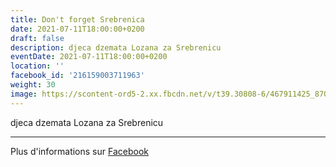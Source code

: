 ```yaml
---
title: Don't forget Srebrenica
date: 2021-07-11T18:00:00+0200
draft: false
description: djeca dzemata Lozana za Srebrenicu
eventDate: 2021-07-11T18:00:00+0200
location: ''
facebook_id: '216159003711963'
weight: 30
image: https://scontent-ord5-2.xx.fbcdn.net/v/t39.30808-6/467911425_8702124949883247_8451066247417132989_n.jpg?_nc_cat=103&ccb=1-7&_nc_sid=9e60e4&_nc_ohc=epsfMEZn9OsQ7kNvwGNpA7L&_nc_oc=Admw9Kk2aa4UYG4eJE1OszZdx27WOfgF0taGjeQ0MZLDKdt33Kl9xEsgg-c8fZLPSoQ&_nc_zt=23&_nc_ht=scontent-ord5-2.xx&edm=ABTKTjYEAAAA&_nc_gid=zNr3qLChyYWw2UyvAi2dNQ&oh=00_AfaY5RDxxLkTOZMfjGfeykbWmOQ2aLSfbluCiBdWwxQB0g&oe=68C434D9
---
```


djeca dzemata Lozana za Srebrenicu

---

Plus d'informations sur [Facebook](https://facebook.com/events/216159003711963)